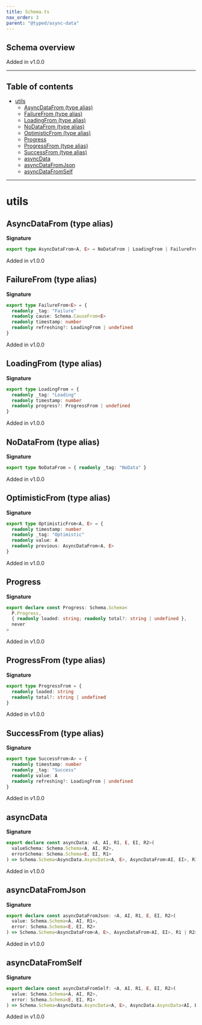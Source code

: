 ```yaml
---
title: Schema.ts
nav_order: 3
parent: "@typed/async-data"
---
```


## Schema overview

Added in v1.0.0

---

<h2 class="text-delta">Table of contents</h2>

- [utils](#utils)
  - [AsyncDataFrom (type alias)](#asyncdatafrom-type-alias)
  - [FailureFrom (type alias)](#failurefrom-type-alias)
  - [LoadingFrom (type alias)](#loadingfrom-type-alias)
  - [NoDataFrom (type alias)](#nodatafrom-type-alias)
  - [OptimisticFrom (type alias)](#optimisticfrom-type-alias)
  - [Progress](#progress)
  - [ProgressFrom (type alias)](#progressfrom-type-alias)
  - [SuccessFrom (type alias)](#successfrom-type-alias)
  - [asyncData](#asyncdata)
  - [asyncDataFromJson](#asyncdatafromjson)
  - [asyncDataFromSelf](#asyncdatafromself)

---

# utils

## AsyncDataFrom (type alias)

**Signature**

```ts
export type AsyncDataFrom<A, E> = NoDataFrom | LoadingFrom | FailureFrom<E> | SuccessFrom<A> | OptimisticFrom<A, E>
```

Added in v1.0.0

## FailureFrom (type alias)

**Signature**

```ts
export type FailureFrom<E> = {
  readonly _tag: "Failure"
  readonly cause: Schema.CauseFrom<E>
  readonly timestamp: number
  readonly refreshing?: LoadingFrom | undefined
}
```

Added in v1.0.0

## LoadingFrom (type alias)

**Signature**

```ts
export type LoadingFrom = {
  readonly _tag: "Loading"
  readonly timestamp: number
  readonly progress?: ProgressFrom | undefined
}
```

Added in v1.0.0

## NoDataFrom (type alias)

**Signature**

```ts
export type NoDataFrom = { readonly _tag: "NoData" }
```

Added in v1.0.0

## OptimisticFrom (type alias)

**Signature**

```ts
export type OptimisticFrom<A, E> = {
  readonly timestamp: number
  readonly _tag: "Optimistic"
  readonly value: A
  readonly previous: AsyncDataFrom<A, E>
}
```

Added in v1.0.0

## Progress

**Signature**

```ts
export declare const Progress: Schema.Schema<
  P.Progress,
  { readonly loaded: string; readonly total?: string | undefined },
  never
>
```

Added in v1.0.0

## ProgressFrom (type alias)

**Signature**

```ts
export type ProgressFrom = {
  readonly loaded: string
  readonly total?: string | undefined
}
```

Added in v1.0.0

## SuccessFrom (type alias)

**Signature**

```ts
export type SuccessFrom<A> = {
  readonly timestamp: number
  readonly _tag: "Success"
  readonly value: A
  readonly refreshing?: LoadingFrom | undefined
}
```

Added in v1.0.0

## asyncData

**Signature**

```ts
export declare const asyncData: <A, AI, R1, E, EI, R2>(
  valueSchema: Schema.Schema<A, AI, R2>,
  errorSchema: Schema.Schema<E, EI, R1>
) => Schema.Schema<AsyncData.AsyncData<A, E>, AsyncDataFrom<AI, EI>, R1 | R2>
```

Added in v1.0.0

## asyncDataFromJson

**Signature**

```ts
export declare const asyncDataFromJson: <A, AI, R1, E, EI, R2>(
  value: Schema.Schema<A, AI, R1>,
  error: Schema.Schema<E, EI, R2>
) => Schema.Schema<AsyncDataFrom<A, E>, AsyncDataFrom<AI, EI>, R1 | R2>
```

Added in v1.0.0

## asyncDataFromSelf

**Signature**

```ts
export declare const asyncDataFromSelf: <A, AI, R1, E, EI, R2>(
  value: Schema.Schema<A, AI, R2>,
  error: Schema.Schema<E, EI, R1>
) => Schema.Schema<AsyncData.AsyncData<A, E>, AsyncData.AsyncData<AI, EI>, R1 | R2>
```

Added in v1.0.0
